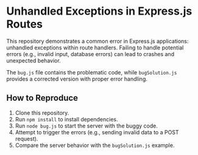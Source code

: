 # Unhandled Exceptions in Express.js Routes

This repository demonstrates a common error in Express.js applications: unhandled exceptions within route handlers.  Failing to handle potential errors (e.g., invalid input, database errors) can lead to crashes and unexpected behavior.

The `bug.js` file contains the problematic code, while `bugSolution.js` provides a corrected version with proper error handling.

## How to Reproduce

1. Clone this repository.
2. Run `npm install` to install dependencies.
3. Run `node bug.js` to start the server with the buggy code.
4. Attempt to trigger the errors (e.g., sending invalid data to a POST request).
5. Compare the server behavior with the `bugSolution.js` example.